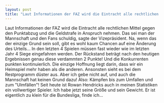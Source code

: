 ```yaml
---
layout: post
title: "Laut Informationen der FAZ wird die Eintracht alle rechtlichen Mittel gegen den Punktabzug und die Geldstrafe in Anspruch nehmen."
---
```


Laut Informationen der FAZ wird die Eintracht alle rechtlichen Mittel gegen den Punktabzug und die Geldstrafe in Anspruch nehmen. Das sei man der Mannschaft und den Fans schuldig, sagte der Vizepräsident. Na, wenn das der einzige Grund sein soll, gibt es wohl kaum Chancen auf eine Änderung des Urteils... In den letzten 4 Spielen müssen fast wieder wie im letzten Jahr 4 Siege eingefahren werden. Der Rückstand beträgt nach den heutigen Ergebnissen genau diese verdammten 2 Punkte! Und die Konkurrenten punkten kontinuierlich. Die einzige Hoffnung liegt darin, dass wir ein Heimspiel mehr haben als die anderen. Ansonsten sieht es bei dem Restprogramm düster aus. Aber ich gebe nicht auf, und auch die Mannschaft hat keinen Grund dazu!  Also: Kämpfen bis zum Umfallen und zum "Ulmfällen"! Seit heute ist Rowan Hendricks auch in meinen Statistiken ein vollwertiger Spieler. Ich habe jetzt seine Größe und sein Gewicht. Er ist eigentlich zu klein für die Bundesliga, finde ich...
